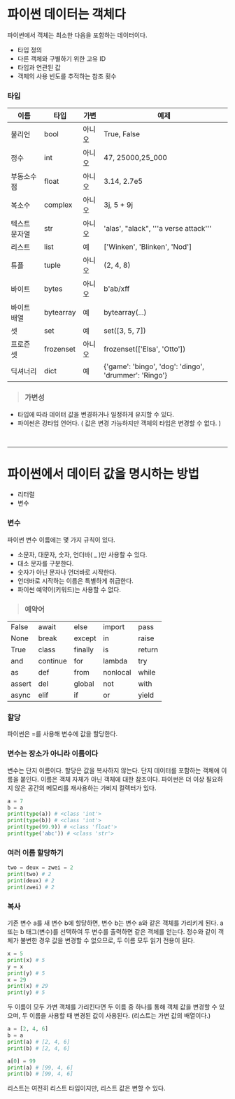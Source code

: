 # 파이썬 데이터는 객체다
파이썬에서 객체는 최소한 다음을 포함하는 데이터이다.
- 타입 정의
- 다른 객체와 구별하기 위한 고유 ID
- 타입과 연관된 값
- 객체의 사용 빈도를 추적하는 참조 횟수

### 타입
|이름|타입|가변|예제|
|---|---|---|---|
|불리언|bool|아니오|True, False|
|정수|int|아니오|47, 25000,25_000|
|부동소수점|float|아니오|3.14, 2.7e5|
|복소수|complex|아니오|3j, 5 + 9j|
|텍스트 문자열|str|아니오|'alas', "alack", '''a verse attack'''|
|리스트|list|예|['Winken', 'Blinken', 'Nod']|
|튜플|tuple|아니오|(2, 4, 8)|
|바이트|bytes|아니오|b'ab/xff|
|바이트 배열|bytearray|예|bytearray(...)|
|셋|set|예|set([3, 5, 7])|
|프로즌 셋|frozenset|아니오|frozenset(['Elsa', 'Otto'])|
|딕셔너리|dict|예|{'game': 'bingo', 'dog': 'dingo', 'drummer': 'Ringo'}|

>### 가변성
- 타입에 따라 데이터 값을 변경하거나 일정하게 유지할 수 있다.
- 파이썬은 강타입 언어다. ( 값은 변경 가능하지만 객체의 타입은 변경할 수 없다. )

<br/>

---
# 파이썬에서 데이터 값을 명시하는 방법
- 리터럴
- 변수

### 변수
파이썬 변수 이름에는 몇 가지 규칙이 있다.
- 소문자, 대문자, 숫자, 언더바( _ )만 사용할 수 있다.
- 대소 문자를 구분한다.
- 숫자가 아닌 문자나 언더바로 시작한다.
- 언더바로 시작하는 이름은 특별하게 취급한다.
- 파이썬 예약어(키워드)는 사용할 수 없다.
> ### 예약어
||||||
|---|----|---|---|---|
|False|await|else|import|pass|
|None|break|except|in|raise|
|True|class|finally|is|return|
|and|continue|for|lambda|try|
|as|def|from|nonlocal|while|
|assert|del|global|not|with|
|async|elif|if|or|yield|

### 할당
파이썬은 =를 사용해 변수에 값을 할당한다.

### 변수는 장소가 아니라 이름이다
변수는 단지 이름이다.
할당은 값을 복사하지 않는다.
단지 데이터를 포함하는 객체에 이름을 붙인다.
이름은 객체 자체가 아닌 객체에 대한 참조이다.
파이썬은 더 이상 필요하지 않은 공간의 메모리를 재사용하는 가비지 컬렉터가 있다.
```python
a = 7
b = a
print(type(a)) # <class 'int'>
print(type(b)) # <class 'int'>
print(type(99.9)) # <class 'float'>
print(type('abc')) # <class 'str'>
```

### 여러 이름 할당하기
```python
two = deux = zwei = 2
print(two) # 2
print(deux) # 2
print(zwei) # 2
```

### 복사
기존 변수 a를 새 변수 b에 할당하면, 변수 b는 변수 a와 같은 객체를 가리키게 된다.
a 또는 b 태그(변수)를 선택하여 두 변수를 출력하면 같은 객체를 얻는다.
정수와 같이 객체가 불변한 경우 값을 변경할 수 없으므로, 두 이름 모두 읽기 전용이 된다.
```python
x = 5
print(x) # 5
y = x
print(y) # 5
x = 29
print(x) # 29
print(y) # 5

```
두 이름이 모두 가변 객체를 가리킨다면 두 이름 중 하나를 통해 객체 값을 변경할 수 있으며, 두 이름을 사용할 때 변경된 값이 사용된다. (리스트는 가변 값의 배열이다.)
```python
a = [2, 4, 6]
b = a
print(a) # [2, 4, 6]
print(b) # [2, 4, 6]

a[0] = 99
print(a) # [99, 4, 6]
print(b) # [99, 4, 6]
```
리스트는 여전히 리스트 타입이지만, 리스트 값은 변할 수 있다.



